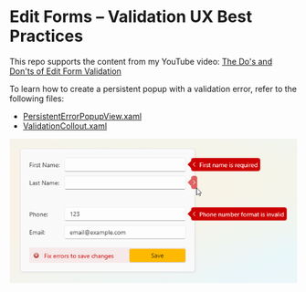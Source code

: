 # Edit Forms – Validation UX Best Practices

This repo supports the content from my YouTube video: [The Do's and Don'ts of Edit Form Validation](https://youtu.be/HhLr6SP11LQ?si=xnT1JuxjgeHnABSw)

To learn how to create a persistent popup with a validation error, refer to the following files:
- [PersistentErrorPopupView.xaml](EditFormValidationWpf/Views/PersistentErrorPopupView.xaml)
- [ValidationCollout.xaml](EditFormValidationWpf/Common/ValidationCollout.xaml)

![Persistent Validation Popup](PersistentPopup.png)
